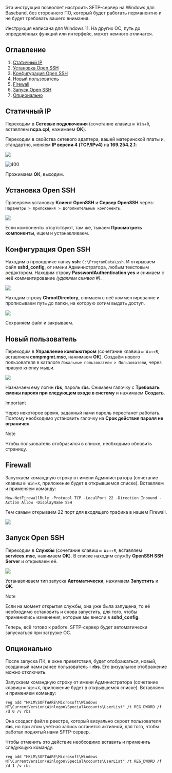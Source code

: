 Эта инструкция позволяет настроить SFTP-сервер на Windows для Baseband, без стороннего ПО, который будет работать перманентно и не будет требовать вашего внимания.

Инструкция написана для Windows 11. На других ОС, путь до определённых функций или интерфейс, может немного отличатся.

## Оглавление
1. [Cтатичный IP](#cтатичный-ip)
2. [Установка Open SSH](#установка-open-ssh)
3. [Конфигурация Open SSH](#конфигурация-open-ssh)
4. [Новый пользователь](#новый-пользователь)
5. [Firewall](#firewall)
6. [Запуск Open SSH](#запуск-open-ssh)
7. [Опционально](#опционально)

## Cтатичный IP
Переходим в __Сетевые подключения__ (сочетание клавиш `⊞ Win`+`R`, вставляем __ncpa.cpl__, нажимаем __OK__).

Переходим в свойства сетевого адаптера, вашей материнской платы и, стандартно, меняем __IP версии 4 (TCP/IPv4)__ на __169.254.2.1__:

![](0_ipv4.png)

![400](1_ipv4.png)

Прожимаем __ОК__, выходим.

## Установка Open SSH
Проверяем установку __Клиент OpenSSH__ и __Сервер OpenSSH__ через: `Параметры > Приложения > Дополнительные компоненты`.

![](2_app.png)

Если компоненты отсутствуют, там же, тыкаем __Просмотреть компоненты__, ищем и устанавливаем.

## Конфигурация Open SSH
Находим в проводнике папку __ssh__: `C:\ProgramData\ssh`. И открываем файл __sshd_config__, от имени Администратора, любым текстовым редактором.
Находим строку __PasswordAuthentication yes__ и снимаем с неё комментирование _(удаляем символ #)_.

![](3_sshd.png)

Находим строку __ChrootDirectory__, снимаем с неё комментирование и прописываем путь до папки, на которую хотим выдать доступ.

![](4_sshd.png)

Сохраняем файл и закрываем.

## Новый пользователь
Переходим в __Управление компьютером__ (сочетание клавиш `⊞ Win`+`R`, вставляем __compmgmt.msc__, нажимаем __OK__).
Создаём нового пользователя в каталоге `Локальные пользователи > Пользователи`, через правую кнопку мыши.

![](5_user.png)

Назначаем ему логин __rbs__, пароль __rbs__. Снимаем галочку с __Требовать смены пароля при следующем входе в систему__ и нажимаем __Создать__.
> [!IMPORTANT]
Через некоторое время, заданный нами пароль перестанет работать. Поэтому необходимо установить галочку на __Срок действия пароля не ограничен__.

> [!NOTE]
> Чтобы пользователь отобразился в списке, необходимо обновить страницу.

## Firewall
Запускаем командную строку от имени Администратора (сочетание клавиш `⊞ Win`+`X`, приложение будет в открывшемся списке).
Вставляем и применяем команду: 
```
New-NetFirewallRule -Protocol TCP -LocalPort 22 -Direction Inbound -Action Allow -DisplayName SSH
``` 
Тем самым открываем 22 порт для входящего трафика в нашем Firewall. 

![](6_fire.png)

## Запуск Open SSH
Переходим в __Службы__ (сочетание клавиш `⊞ Win`+`R`, вставляем __services.msc__, нажимаем __OK__).
В списке находим службу __OpenSSH SSH Server__ и открываем её.

![](7_serv.png)

Устанавливаем тип запуска __Автоматически__, нажимаем __Запустить__ и __ОК__.
> [!NOTE]
> Если на момент открытия службы, она уже была запущена, то её необходимо остановить и снова запустить, для того, чтобы применились изменения, которые мы внесли в __sshd_config__.

Теперь, всё готово к работе. SFTP-сервер будет автоматически запускаться при загрузке ОС.

## Опционально
После запуска ПК, в окне приветствия, будет отображаться, новый, созданный нами ранее пользователь - __rbs__. Его визуальное отображение можно отключить.

Запускаем командную строку от имени Администратора (сочетание клавиш `⊞ Win`+`X`, приложение будет в открывшемся списке).
Вставляем и применяем команду: 
```
reg add "HKLM\SOFTWARE\Microsoft\Windows NT\CurrentVersion\Winlogon\SpecialAccounts\UserList" /t REG_DWORD /f /d 0 /v rbs
```
Она создаст файл в реестре, который визуально скроет пользователя __rbs__, но при этом учётная запись останется активной, для того, чтобы работал поднятый нами SFTP-сервер.

Чтобы отменить это действие необходимо вставить и применить следующую команду:
```
reg add "HKLM\SOFTWARE\Microsoft\Windows NT\CurrentVersion\Winlogon\SpecialAccounts\UserList" /t REG_DWORD /f /d 1 /v rbs
```
